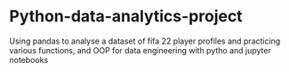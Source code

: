 # Python-data-analytics-project
Using pandas to analyse a dataset of fifa 22 player profiles and practicing various functions, and OOP for data engineering with pytho and jupyter notebooks
